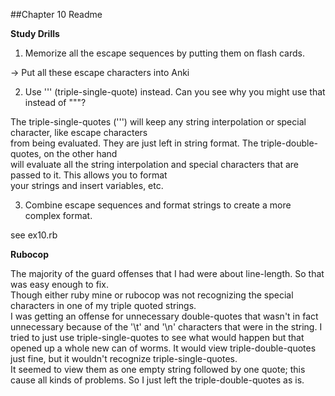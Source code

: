 ##Chapter 10 Readme

**Study Drills**

1) Memorize all the escape sequences by putting them on flash cards.

-> Put all these escape characters into Anki

2) Use ''' (triple-single-quote) instead. Can you see why you might use that instead of """?

The triple-single-quotes (''') will keep any string interpolation or special character, like escape characters <br/>
from being evaluated.  They are just left in string format.  The triple-double-quotes, on the other hand <br/>
will evaluate all the string interpolation and special characters that are passed to it.  This allows you to format<br/>
your strings and insert variables, etc.

3) Combine escape sequences and format strings to create a more complex format.

see ex10.rb

**Rubocop**

The majority of the guard offenses that I had were about line-length.  So that was easy enough to fix.<br/>
Though either ruby mine or rubocop was not recognizing the special characters in one of my triple quoted strings. <br/>
I was getting an offense for unnecessary double-quotes that wasn't in fact unnecessary because of the '\t' and '\n'
characters that were in the string.  I tried to just use triple-single-quotes to see what would happen but that opened up
a whole new can of worms.  It would view triple-double-quotes just fine, but it wouldn't recognize triple-single-quotes.  
It seemed to view them as one empty string followed by one quote; this cause all kinds of problems.  So I just left the 
triple-double-quotes as is.
